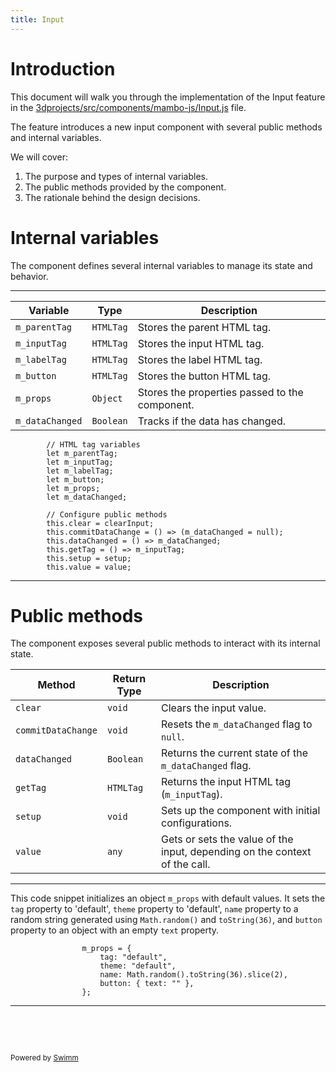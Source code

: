 ```yaml
---
title: Input
---
```

# Introduction

This document will walk you through the implementation of the Input feature in the <SwmPath>[3dprojects/src/components/mambo-js/Input.js](/3dprojects/src/components/mambo-js/Input.js)</SwmPath> file.

The feature introduces a new input component with several public methods and internal variables.

We will cover:

1. The purpose and types of internal variables.
2. The public methods provided by the component.
3. The rationale behind the design decisions.

# Internal variables

The component defines several internal variables to manage its state and behavior.

<SwmSnippet path="/3dprojects/src/components/mambo-js/Input.js" line="6" collapsed>

---

| Variable                                                                                                                             | Type                                                                                                                                            | Description                                    |
| ------------------------------------------------------------------------------------------------------------------------------------ | ----------------------------------------------------------------------------------------------------------------------------------------------- | ---------------------------------------------- |
| <SwmToken path="/3dprojects/src/components/mambo-js/Input.js" pos="7:3:3" line-data="		let m_parentTag;">`m_parentTag`</SwmToken>      | `HTMLTag`                                                                                                                                       | Stores the parent HTML tag.                    |
| <SwmToken path="/3dprojects/src/components/mambo-js/Input.js" pos="8:3:3" line-data="		let m_inputTag;">`m_inputTag`</SwmToken>        | `HTMLTag`                                                                                                                                       | Stores the input HTML tag.                     |
| <SwmToken path="/3dprojects/src/components/mambo-js/Input.js" pos="9:3:3" line-data="		let m_labelTag;">`m_labelTag`</SwmToken>        | `HTMLTag`                                                                                                                                       | Stores the label HTML tag.                     |
| <SwmToken path="/3dprojects/src/components/mambo-js/Input.js" pos="10:3:3" line-data="		let m_button;">`m_button`</SwmToken>           | `HTMLTag`                                                                                                                                       | Stores the button HTML tag.                    |
| <SwmToken path="/3dprojects/src/components/mambo-js/Input.js" pos="11:3:3" line-data="		let m_props;">`m_props`</SwmToken>             | <SwmToken path="/3dprojects/src/components/mambo-js/Input.js" pos="147:7:7" line-data="					const keys = Object.keys(validate);">`Object`</SwmToken> | Stores the properties passed to the component. |
| <SwmToken path="/3dprojects/src/components/mambo-js/Input.js" pos="12:3:3" line-data="		let m_dataChanged;">`m_dataChanged`</SwmToken> | `Boolean`                                                                                                                                       | Tracks if the data has changed.                |

```
		// HTML tag variables
		let m_parentTag;
		let m_inputTag;
		let m_labelTag;
		let m_button;
		let m_props;
		let m_dataChanged;

		// Configure public methods
		this.clear = clearInput;
		this.commitDataChange = () => (m_dataChanged = null);
		this.dataChanged = () => m_dataChanged;
		this.getTag = () => m_inputTag;
		this.setup = setup;
		this.value = value;
```

---

</SwmSnippet>

# Public methods

The component exposes several public methods to interact with its internal state.

| Method                                                                                                                                                                        | Return Type | Description                                                                                                                                                                                                                                                                                                                  |
| ----------------------------------------------------------------------------------------------------------------------------------------------------------------------------- | ----------- | ---------------------------------------------------------------------------------------------------------------------------------------------------------------------------------------------------------------------------------------------------------------------------------------------------------------------------- |
| <SwmToken path="/3dprojects/src/components/mambo-js/Input.js" pos="15:3:3" line-data="		this.clear = clearInput;">`clear`</SwmToken>                                            | `void`      | Clears the input value.                                                                                                                                                                                                                                                                                                      |
| <SwmToken path="/3dprojects/src/components/mambo-js/Input.js" pos="16:3:3" line-data="		this.commitDataChange = () =&gt; (m_dataChanged = null);">`commitDataChange`</SwmToken> | `void`      | Resets the <SwmToken path="/3dprojects/src/components/mambo-js/Input.js" pos="12:3:3" line-data="		let m_dataChanged;">`m_dataChanged`</SwmToken> flag to <SwmToken path="/3dprojects/src/components/mambo-js/Input.js" pos="16:17:17" line-data="		this.commitDataChange = () =&gt; (m_dataChanged = null);">`null`</SwmToken>. |
| <SwmToken path="/3dprojects/src/components/mambo-js/Input.js" pos="17:3:3" line-data="		this.dataChanged = () =&gt; m_dataChanged;">`dataChanged`</SwmToken>                    | `Boolean`   | Returns the current state of the <SwmToken path="/3dprojects/src/components/mambo-js/Input.js" pos="12:3:3" line-data="		let m_dataChanged;">`m_dataChanged`</SwmToken> flag.                                                                                                                                                  |
| <SwmToken path="/3dprojects/src/components/mambo-js/Input.js" pos="18:3:3" line-data="		this.getTag = () =&gt; m_inputTag;">`getTag`</SwmToken>                                 | `HTMLTag`   | Returns the input HTML tag (<SwmToken path="/3dprojects/src/components/mambo-js/Input.js" pos="8:3:3" line-data="		let m_inputTag;">`m_inputTag`</SwmToken>).                                                                                                                                                                  |
| <SwmToken path="/3dprojects/src/components/mambo-js/Input.js" pos="19:3:3" line-data="		this.setup = setup;">`setup`</SwmToken>                                                 | `void`      | Sets up the component with initial configurations.                                                                                                                                                                                                                                                                           |
| <SwmToken path="/3dprojects/src/components/mambo-js/Input.js" pos="20:3:3" line-data="		this.value = value;">`value`</SwmToken>                                                 | `any`       | Gets or sets the value of the input, depending on the context of the call.                                                                                                                                                                                                                                                   |

<SwmSnippet path="3dprojects/src/components/mambo-js/Input.js" line="198">

---

This code snippet initializes an object `m_props` with default values. It sets the `tag` property to 'default', `theme` property to 'default', `name` property to a random string generated using `Math.random()` and `toString(36)`, and `button` property to an object with an empty `text` property.

```
				m_props = {
					tag: "default",
					theme: "default",
					name: Math.random().toString(36).slice(2),
					button: { text: "" },
				};
```

---

</SwmSnippet>

&nbsp;

&nbsp;

<SwmMeta version="3.0.0" repo-id="Z2l0aHViJTNBJTNBM2QtcHJvamVjdHMlM0ElM0FFdmVyanIxOA==" repo-name="3d-projects"><sup>Powered by [Swimm](https://app.swimm.io/)</sup></SwmMeta>
